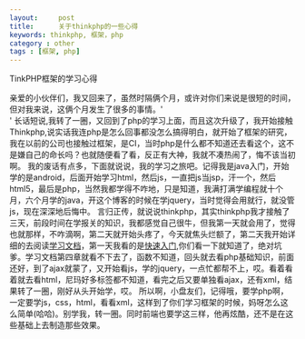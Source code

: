 ```yaml
---
layout:     post
title:      关于thinkphp的一些心得
keywords: thinkphp, 框架，php
category : other
tags : [框架, php]
---
```


TinkPHP框架的学习心得

亲爱的小伙伴们，我又回来了，虽然时隔俩个月，或许对你们来说是很短的时间，但对我来说，这俩个月发生了很多的事情。'</br>'
长话短说,我转了一圈，又回到了php的学习上面，而且这次升级了，我开始接触Thinkphp,说实话我连php是怎么回事都没怎么搞得明白，就开始了框架的研究，我在以前的公司也接触过框架，是CI，当时php是什么都不知道还去看这个，这不是嫌自己的命长吗？也就随便看了看，反正有大神，我就不凑热闹了，悔不该当初啊。
我的废话有点多，下面就说说，我的学习之旅吧。记得我是java入门，开始学的是android，后面开始学习html，然后js，一直把js当jsp，汗一个，然后html5，最后是php，当然我都学得不咋地，只是知道，我满打满学编程就十个月，六个月学的java，开这个博客的时候在学jquery，当时觉得会用就行，就没管js，现在深深地后悔中。
言归正传，就说说thinkphp，其实thinkphp我才接触了三天，前段时间在学报关的知识，我都感觉自己很牛，但我第一天就会用了，觉得也就那样，不咋滴啊，第二天就开始头疼了，今天就焦头烂额了，第二天我开始详细的去阅读[学习文档](http://doc.thinkphp.cn/manual/url_suffix.html)，第一天我看的是[快速入门](http://www.thinkphp.cn/info/60.html),你们看一下就知道了，绝对坑爹。学习文档第四章就看不下去了，函数不知道，回头就去看php基础知识，前面还好，到了ajax就蒙了，又开始看js，学的jquery，一点忙都帮不上，哎。看着看着就去看html，尼玛好多标签都不知道，看完之后又要单独看ajax，还有xml，结果转了一圈，刚好从头开始学，哎。
所以啊，小盘友们，记得哦，要学php啊，一定要学js，css，html，看看xml，这样到了你们学习框架的时候，妈呀怎么这么简单(哈哈)。别学我，转一圈。同时前端也要学这三样，他再炫酷，还不是在这些基础上去制造那些效果。